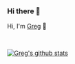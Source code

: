 ### Hi there 👋


Hi, I'm [Greg](https://greglafauci.github.io) 👋



<br />

[![Greg's github stats](https://github-readme-stats.vercel.app/api?username=greglafauci&show_icons=true)](https://github.com/greglafauci)
